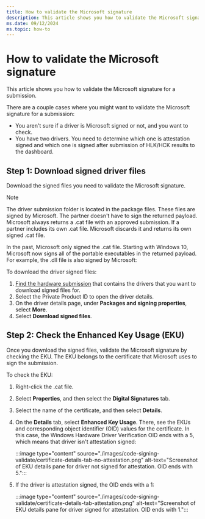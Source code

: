```yaml
---
title: How to validate the Microsoft signature
description: This article shows you how to validate the Microsoft signature for a submission.
ms.date: 09/12/2024
ms.topic: how-to
---
```


# How to validate the Microsoft signature

This article shows you how to validate the Microsoft signature for a submission.

There are a couple cases where you might want to validate the Microsoft signature for a submission:

- You aren't sure if a driver is Microsoft signed or not, and you want to check.
- You have two drivers. You need to determine which one is attestation signed and which one is signed after submission of HLK/HCK results to the dashboard.

## Step 1: Download signed driver files

Download the signed files you need to validate the Microsoft signature.

> [!NOTE]
> The driver submission folder is located in the package files. These files are signed by Microsoft. The partner doesn't have to sign the returned payload. Microsoft always returns a .cat file with an approved submission. If a partner includes its own .cat file. Microsoft discards it and returns its own signed .cat file.
>
> In the past, Microsoft only signed the .cat file. Starting with Windows 10, Microsoft now signs all of the portable executables in the returned payload. For example, the .dll file is also signed by Microsoft:

To download the driver signed files:

1. [Find the hardware submission](hardware-submissions-view.md) that contains the drivers that you want to download signed files for.
1. Select the Private Product ID to open the driver details.
1. On the driver details page, under **Packages and signing properties**, select **More**.
1. Select **Download signed files**.

## Step 2: Check the Enhanced Key Usage (EKU)

Once you download the signed files, validate the Microsoft signature by checking the EKU. The EKU belongs to the certificate that Microsoft uses to sign the submission.

To check the EKU:

1. Right-click the .cat file.
1. Select **Properties**, and then select the **Digital Signatures** tab.
1. Select the name of the certificate, and then select **Details**.
1. On the **Details** tab, select **Enhanced Key Usage**. There, see the EKUs and corresponding object identifier (OID) values for the certificate. In this case, the Windows Hardware Driver Verification OID ends with a 5, which means that driver isn't attestation signed:

    :::image type="content" source="./images/code-signing-validate/certificate-details-tab-no-attestation.png" alt-text="Screenshot of EKU details pane for driver not signed for attestation. OID ends with 5.":::

1. If the driver is attestation signed, the OID ends with a 1:

    :::image type="content" source="./images/code-signing-validate/certificate-details-tab-attestation.png" alt-text="Screenshot of EKU details pane for driver signed for attestation. OID ends with 1.":::
